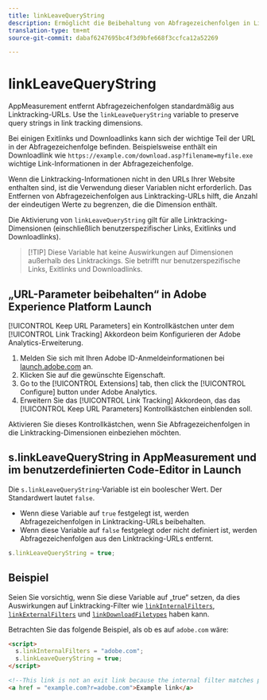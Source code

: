 ```yaml
---
title: linkLeaveQueryString
description: Ermöglicht die Beibehaltung von Abfragezeichenfolgen in Linktracking-Dimensionen.
translation-type: tm+mt
source-git-commit: dabaf6247695bc4f3d9bfe668f3ccfca12a52269

---
```



# linkLeaveQueryString

AppMeasurement entfernt Abfragezeichenfolgen standardmäßig aus Linktracking-URLs. Use the `linkLeaveQueryString` variable to preserve query strings in link tracking dimensions.

Bei einigen Exitlinks und Downloadlinks kann sich der wichtige Teil der URL in der Abfragezeichenfolge befinden. Beispielsweise enthält ein Downloadlink wie `https://example.com/download.asp?filename=myfile.exe` wichtige Link-Informationen in der Abfragezeichenfolge.

Wenn die Linktracking-Informationen nicht in den URLs Ihrer Website enthalten sind, ist die Verwendung dieser Variablen nicht erforderlich. Das Entfernen von Abfragezeichenfolgen aus Linktracking-URLs hilft, die Anzahl der eindeutigen Werte zu begrenzen, die die Dimension enthält.

Die Aktivierung von `linkLeaveQueryString` gilt für alle Linktracking-Dimensionen (einschließlich benutzerspezifischer Links, Exitlinks und Downloadlinks).

>[!TIP] Diese Variable hat keine Auswirkungen auf Dimensionen außerhalb des Linktrackings. Sie betrifft nur benutzerspezifische Links, Exitlinks und Downloadlinks.

## „URL-Parameter beibehalten“ in Adobe Experience Platform Launch

[!UICONTROL Keep URL Parameters] ein Kontrollkästchen unter dem [!UICONTROL Link Tracking] Akkordeon beim Konfigurieren der Adobe Analytics-Erweiterung.

1. Melden Sie sich mit Ihren Adobe ID-Anmeldeinformationen bei [launch.adobe.com](https://launch.adobe.com) an.
2. Klicken Sie auf die gewünschte Eigenschaft.
3. Go to the [!UICONTROL Extensions] tab, then click the [!UICONTROL Configure] button under Adobe Analytics.
4. Erweitern Sie das [!UICONTROL Link Tracking] Akkordeon, das das [!UICONTROL Keep URL Parameters] Kontrollkästchen einblenden soll.

Aktivieren Sie dieses Kontrollkästchen, wenn Sie Abfragezeichenfolgen in die Linktracking-Dimensionen einbeziehen möchten.

## s.linkLeaveQueryString in AppMeasurement und im benutzerdefinierten Code-Editor in Launch

Die `s.linkLeaveQueryString`-Variable ist ein boolescher Wert. Der Standardwert lautet `false`.

* Wenn diese Variable auf `true` festgelegt ist, werden Abfragezeichenfolgen in Linktracking-URLs beibehalten.
* Wenn diese Variable auf `false` festgelegt oder nicht definiert ist, werden Abfragezeichenfolgen aus den Linktracking-URLs entfernt.

```js
s.linkLeaveQueryString = true;
```

## Beispiel

Seien Sie vorsichtig, wenn Sie diese Variable auf „true“ setzen, da dies Auswirkungen auf Linktracking-Filter wie [`linkInternalFilters`](linkinternalfilters.md), [`linkExternalFilters`](linkexternalfilters.md) und [`linkDownloadFiletypes`](linkdownloadfiletypes.md) haben kann.

Betrachten Sie das folgende Beispiel, als ob es auf `adobe.com` wäre:

```html
<script>
  s.linkInternalFilters = "adobe.com";
  s.linkLeaveQueryString = true;
</script>

<!--This link is not an exit link because the internal filter matches part of the query string -->
<a href = "example.com?r=adobe.com">Example link</a>
```
